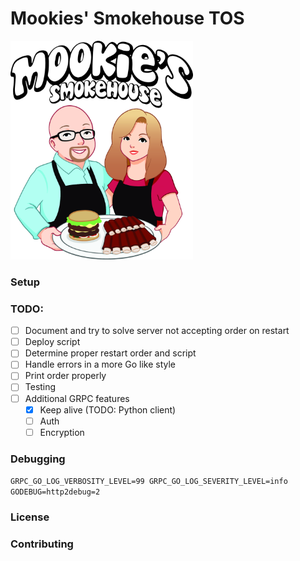 # Mookies' Smokehouse TOS
<img src="assets/logo.png" height="350" alt="logo">

### Setup

### TODO:
- [ ] Document and try to solve server not accepting order on restart
- [ ] Deploy script
- [ ] Determine proper restart order and script
- [ ] Handle errors in a more Go like style
- [ ] Print order properly
- [ ] Testing
- [ ] Additional GRPC features
  - [x] Keep alive (TODO: Python client)
  - [ ] Auth
  - [ ] Encryption

### Debugging
`GRPC_GO_LOG_VERBOSITY_LEVEL=99 GRPC_GO_LOG_SEVERITY_LEVEL=info GODEBUG=http2debug=2`

### License

### Contributing
